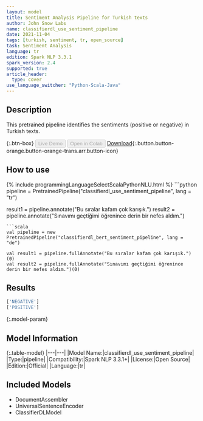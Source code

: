 ```yaml
---
layout: model
title: Sentiment Analysis Pipeline for Turkish texts
author: John Snow Labs
name: classifierdl_use_sentiment_pipeline
date: 2021-11-04
tags: [turkish, sentiment, tr, open_source]
task: Sentiment Analysis
language: tr
edition: Spark NLP 3.3.1
spark_version: 2.4
supported: true
article_header:
  type: cover
use_language_switcher: "Python-Scala-Java"
---
```


## Description

This pretrained pipeline identifies the sentiments (positive or negative) in Turkish texts.

{:.btn-box}
<button class="button button-orange" disabled>Live Demo</button>
<button class="button button-orange" disabled>Open in Colab</button>
[Download](https://s3.amazonaws.com/auxdata.johnsnowlabs.com/public/models/classifierdl_use_sentiment_pipeline_tr_3.3.1_2.4_1636020950989.zip){:.button.button-orange.button-orange-trans.arr.button-icon}

## How to use



<div class="tabs-box" markdown="1">
{% include programmingLanguageSelectScalaPythonNLU.html %}
```python
pipeline = PretrainedPipeline("classifierdl_use_sentiment_pipeline", lang = "tr")

result1 = pipeline.annotate("Bu sıralar kafam çok karışık.")
result2 = pipeline.annotate("Sınavımı geçtiğimi öğrenince derin bir nefes aldım.")
```
```scala
val pipeline = new PretrainedPipeline("classifierdl_bert_sentiment_pipeline", lang = "de")

val result1 = pipeline.fullAnnotate("Bu sıralar kafam çok karışık.")(0)
val result2 = pipeline.fullAnnotate("Sınavımı geçtiğimi öğrenince derin bir nefes aldım.")(0)
```
</div>

## Results

```bash
['NEGATIVE']
['POSITIVE']
```

{:.model-param}
## Model Information

{:.table-model}
|---|---|
|Model Name:|classifierdl_use_sentiment_pipeline|
|Type:|pipeline|
|Compatibility:|Spark NLP 3.3.1+|
|License:|Open Source|
|Edition:|Official|
|Language:|tr|

## Included Models

- DocumentAssembler
- UniversalSentenceEncoder
- ClassifierDLModel